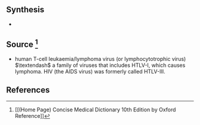 ## Synthesis
- 
## Source [^1]
- human T-cell leukaemia/lymphoma virus (or lymphocytotrophic virus) $\textendash$ a family of viruses that includes HTLV-I, which causes lymphoma. HIV (the AIDS virus) was formerly called HTLV-III.
## References

[^1]: [[(Home Page) Concise Medical Dictionary 10th Edition by Oxford Reference]]
